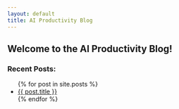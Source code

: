 ```yaml
---
layout: default
title: AI Productivity Blog
---
```


## Welcome to the AI Productivity Blog!

### Recent Posts:
<ul>
  {% for post in site.posts %}
    <li><a href="{{ post.url | relative_url }}">{{ post.title }}</a></li>
  {% endfor %}
</ul>
